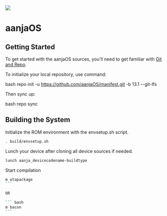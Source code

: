 <img src="https://media.discordapp.net/attachments/1120037318611439670/1120073329064300544/aanjaOS_Banner_I_want_to_copy_HentaiOS_and_Evolution_X_at_the_same.png?width=993&height=559">

# aanjaOS

 Getting Started
---------------
To get started with the aanjaOS sources, you'll need to get
familiar with [Git and Repo](https://source.android.com/setup/build/downloading).

To initialize your local repository, use command:

bash
repo init -u https://github.com/aanjaOS/manifest.git -b 13.1 --git-lfs

Then sync up:

bash
repo sync

Building the System
-------------------
 Initialize the ROM environment with the envsetup.sh script.

``` bash
. build/envsetup.sh
```

Lunch your device after cloning all device sources if needed.

``` bash
lunch aanja_devicecodename-buildtype
```

Start compilation

````bash
m otapackage
```

OR

``` bash
m bacon
```
